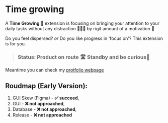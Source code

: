# **Time growing**
A **Time Growing** 🌱 extension is focusing on bringing your attention to your daily tasks without any distraction 🤸🏽‍♀️ by rigit amount of a motivation 🎯

Do you feel dispersed? _or_ Do you like progress in 'focus on'? This extension is for you.

> ### **Status:** Product on route 🛣️ Standby and be curious🚦
Meantime you can check my [protfolio webpage](http://kotekpsotek.site)

## Roudmap (Early Version):

<!-- ⌛ongoing -->
1. GUI Skew (Figma) - **✅ succeed**,
2. GUI - **❌ not approached**,
3. Database - **❌ not approached**,
4. Release  - **❌ not approached**